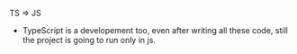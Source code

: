 TS => JS

- TypeScript is a developement too, even after writing all these code, still the project is going to run only in js.